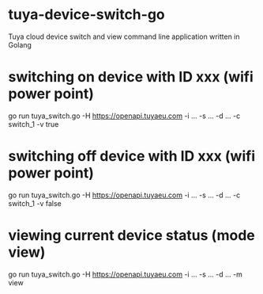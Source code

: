 # tuya-device-switch-go
Tuya cloud device switch and view command line application written in Golang

# switching on device with ID xxx (wifi power point)
go run tuya_switch.go -H https://openapi.tuyaeu.com -i ... -s ... -d ... -c switch_1 -v true

# switching off device with ID xxx (wifi power point)
go run tuya_switch.go -H https://openapi.tuyaeu.com -i ... -s ... -d ... -c switch_1 -v false

# viewing current device status (mode view)
go run tuya_switch.go -H https://openapi.tuyaeu.com -i ... -s ... -d ... -m view
